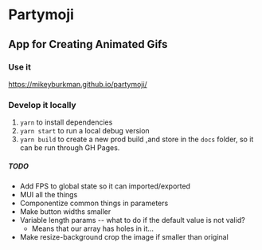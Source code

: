 # Partymoji

## App for Creating Animated Gifs

### Use it

https://mikeyburkman.github.io/partymoji/

### Develop it locally

1. `yarn` to install dependencies
2. `yarn start` to run a local debug version
3. `yarn build` to create a new prod build ,and store in the `docs` folder, so it can be run through GH Pages.

##### TODO

- Add FPS to global state so it can imported/exported
- MUI all the things
- Componentize common things in parameters
- Make button widths smaller
- Variable length params -- what to do if the default value is not valid?
  - Means that our array has holes in it...
- Make resize-background crop the image if smaller than original
